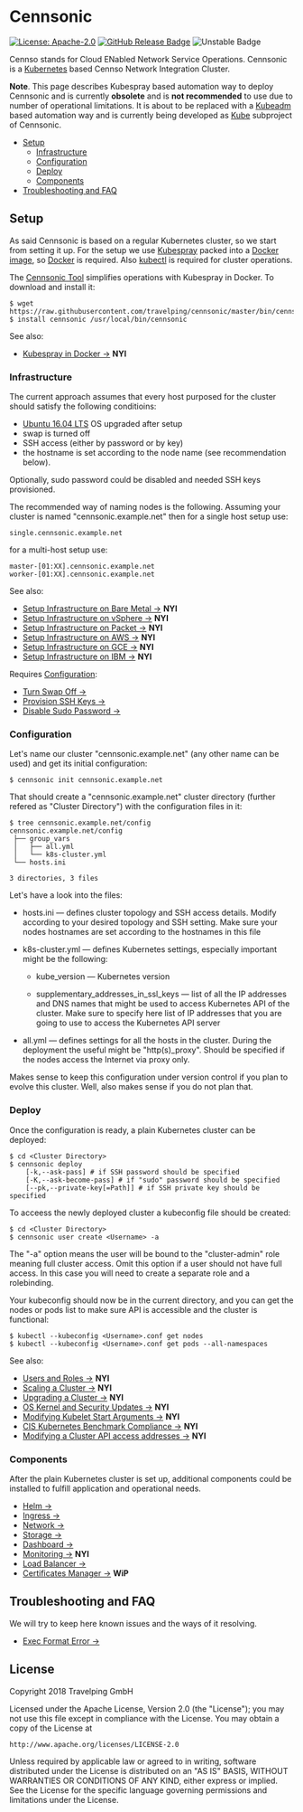# Cennsonic

[![License: Apache-2.0][Apache 2.0 Badge]][Apache 2.0]
[![GitHub Release Badge]][GitHub Releases]
![Unstable Badge]

Cennso stands for Cloud ENabled Network Service Operations. Cennsonic is a
[Kubernetes] based Cennso Network Integration Cluster.

**Note**. This page describes Kubespray based automation way to deploy Cennsonic
and is currently **obsolete** and is **not recommended** to use due to number of
operational limitations. It is about to be replaced with a [Kubeadm] based
automation way and is currently being developed as [Kube] subproject of
Cennsonic.

* [Setup](#setup)
  * [Infrastructure](#infrastructure)
  * [Configuration](#configuration)
  * [Deploy](#deploy)
  * [Components](#components)
* [Troubleshooting and FAQ](#troubleshooting-and-faq)

## Setup

As said Cennsonic is based on a regular Kubernetes cluster, so we start from
setting it up. For the setup we use [Kubespray] packed into a [Docker image],
so [Docker] is required. Also [kubectl] is required for cluster operations.

The [Cennsonic Tool] simplifies operations with Kubespray in Docker. To download
and install it:

```
$ wget https://raw.githubusercontent.com/travelping/cennsonic/master/bin/cennsonic
$ install cennsonic /usr/local/bin/cennsonic
```

See also:

* [Kubespray in Docker →] **NYI**

### Infrastructure

The current approach assumes that every host purposed for the cluster should
satisfy the following conditioins:

* [Ubuntu 16.04 LTS] OS upgraded after setup
* swap is turned off
* SSH access (either by password or by key)
* the hostname is set according to the node name (see recommendation below).

Optionally, sudo password could be disabled and needed SSH keys provisioned.

The recommended way of naming nodes is the following. Assuming your cluster
is named "cennsonic.example.net" then for a single host setup use:

```
single.cennsonic.example.net
```

for a multi-host setup use:

```
master-[01:XX].cennsonic.example.net
worker-[01:XX].cennsonic.example.net
```

See also:

* [Setup Infrastructure on Bare Metal →] **NYI**
* [Setup Infrastructure on vSphere →] **NYI**
* [Setup Infrastructure on Packet →] **NYI**
* [Setup Infrastructure on AWS →] **NYI**
* [Setup Infrastructure on GCE →] **NYI**
* [Setup Infrastructure on IBM →] **NYI**

Requires [Configuration](#configuration):

* [Turn Swap Off →]
* [Provision SSH Keys →]
* [Disable Sudo Password →]

### Configuration

Let's name our cluster "cennsonic.example.net" (any other name can be used) and
get its initial configuration:

```
$ cennsonic init cennsonic.example.net
```

That should create a "cennsonic.example.net" cluster directory (further refered
as "Cluster Directory") with the configuration files in it:

```
$ tree cennsonic.example.net/config
cennsonic.example.net/config
 ├── group_vars
 │   ├── all.yml
 │   └── k8s-cluster.yml
 └── hosts.ini

3 directories, 3 files
```

Let's have a look into the files:

 * hosts.ini — defines cluster topology and SSH access details. Modify according
   to your desired topology and SSH setting. Make sure your nodes hostnames are
   set according to the hostnames in this file

 * k8s-cluster.yml — defines Kubernetes settings, especially important might be
   the following:

   - kube_version — Kubernetes version

   - supplementary_addresses\_in\_ssl\_keys — list of all the IP addresses and
     DNS names that might be used to access Kubernetes API of the cluster.
     Make sure to specify here list of IP addresses that you are going to use
     to access the Kubernetes API server

 * all.yml — defines settings for all the hosts in the cluster. During the
   deployment the useful might be "http(s)_proxy". Should be specified if the
   nodes access the Internet via proxy only.

Makes sense to keep this configuration under version control if you plan to
evolve this cluster. Well, also makes sense if you do not plan that.

### Deploy

Once the configuration is ready, a plain Kubernetes cluster can be deployed:

```
$ cd <Cluster Directory>
$ cennsonic deploy
    [-k,--ask-pass] # if SSH password should be specified
    [-K,--ask-become-pass] # if "sudo" password should be specified
    [--pk,--private-key[=Path]] # if SSH private key should be specified
```

To acceess the newly deployed cluster a kubeconfig file should be created:

```
$ cd <Cluster Directory>
$ cennsonic user create <Username> -a
```

The "-a" option means the user will be bound to the "cluster-admin" role meaning
full cluster access. Omit this option if a user should not have full access.
In this case you will need to create a separate role and a rolebinding.

Your kubeconfig should now be in the current directory, and you can get the
nodes or pods list to make sure API is accessible and the cluster is functional:

```
$ kubectl --kubeconfig <Username>.conf get nodes
$ kubectl --kubeconfig <Username>.conf get pods --all-namespaces
```

See also:

* [Users and Roles →] **NYI**
* [Scaling a Cluster →] **NYI**
* [Upgrading a Cluster →] **NYI**
* [OS Kernel and Security Updates →] **NYI**
* [Modifying Kubelet Start Arguments →] **NYI**
* [CIS Kubernetes Benchmark Compliance →] **NYI**
* [Modifying a Cluster API access addresses →] **NYI**

### Components

After the plain Kubernetes cluster is set up, additional components could be
installed to fulfill application and operational needs.

* [Helm →]
* [Ingress →]
* [Network →]
* [Storage →]
* [Dashboard →]
* [Monitoring →] **NYI**
* [Load Balancer →]
* [Certificates Manager →] **WiP**

## Troubleshooting and FAQ

We will try to keep here known issues and the ways of it resolving.

* [Exec Format Error →]

## License

Copyright 2018 Travelping GmbH

Licensed under the Apache License, Version 2.0 (the "License");
you may not use this file except in compliance with the License.
You may obtain a copy of the License at

    http://www.apache.org/licenses/LICENSE-2.0

Unless required by applicable law or agreed to in writing, software
distributed under the License is distributed on an "AS IS" BASIS,
WITHOUT WARRANTIES OR CONDITIONS OF ANY KIND, either express or implied.
See the License for the specific language governing permissions and
limitations under the License.

<!-- Links -->

[Kube]: kube
[Kubeadm]: https://kubernetes.io/docs/setup/independent/high-availability
[Apache 2.0]: https://opensource.org/licenses/Apache-2.0
[GitHub Releases]: https://github.com/travelping/cennsonic/releases
[NFV]: https://en.wikipedia.org/wiki/Network_function_virtualization
[Docker]: https://docs.docker.com
[Docker image]: Dockerfile
[kubectl]: https://kubernetes.io/docs/tasks/tools/install-kubectl/#install-kubectl
[Kubespray]: https://github.com/kubernetes-incubator/kubespray
[Kubernetes]: https://kubernetes.io
[Cennsonic Tool]: bin/cennsonic
[Ubuntu 16.04 LTS]: http://releases.ubuntu.com/16.04

[Kubespray in Docker →]: docs/kubespray_in_docker.md

[Setup Infrastructure on Bare Metal →]: docs/infra/bare_metal.md
[Setup Infrastructure on vSphere →]: docs/infra/vsphere.md
[Setup Infrastructure on Packet →]: docs/infra/packet.md
[Setup Infrastructure on IBM →]: docs/infra/ibm.md
[Setup Infrastructure on AWS →]: docs/infra/aws.md
[Setup Infrastructure on GCE →]: docs/infra/gce.md

[Turn Swap Off →]: docs/infra/turn_swap_off.md
[Provision SSH Keys →]: docs/infra/ssh_keys.md
[Disable Sudo Password →]: docs/infra/disable_sudo_password.md

[Users and Roles →]: docs/users_and_roles.md
[Scaling a Cluster →]: docs/scaling.md
[Upgrading a Cluster →]: docs/upgrade.md
[OS Kernel and Security Updates →]: docs/os_update.md
[Modifying Kubelet Start Arguments →]: docs/kubelet.md
[CIS Kubernetes Benchmark Compliance →]: docs/cis_benchmark.md
[Modifying a Cluster API access addresses →]: docs/access_addresses.md

[Helm →]: docs/components/helm.md
[Ingress →]: docs/components/ingress.md
[Network →]: docs/components/network.md
[Storage →]: docs/components/storage.md
[Dashboard →]: docs/components/dashboard.md
[Monitoring →]: docs/components/monitoring.md
[Load Balancer →]: docs/components/loadbalancer.md
[Certificates Manager →]: docs/components/certmanager.md

[Exec Format Error →]: docs/troubleshooting/exec_format_error.md

<!-- Badges -->

[Apache 2.0 Badge]: https://img.shields.io/badge/License-Apache%202.0-yellowgreen.svg?style=flat-square
[Unstable Badge]: https://img.shields.io/badge/state-unstable-red.svg?style=flat-square
[GitHub Release Badge]: https://img.shields.io/github/release/travelping/cennsonic/all.svg?style=flat-square
